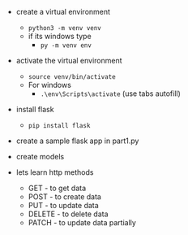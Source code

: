 - create a virtual environment
   - `python3 -m venv venv`
   - if its windows type
        - `py -m venv env`
- activate the virtual environment
    - `source venv/bin/activate`
    - For windows 
        - `.\env\Scripts\activate` (use tabs autofill)

- install flask
    - `pip install flask`

- create a sample flask app in part1.py

- create models

- lets learn http methods 
    - GET - to get data
    - POST - to create data
    - PUT - to update data
    - DELETE - to delete data
    - PATCH - to update data partially